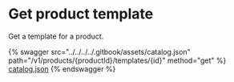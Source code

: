 # Get product template

Get a template for a product.

{% swagger src="../../../../.gitbook/assets/catalog.json" path="/v1/products/{productId}/templates/{id}" method="get" %}
[catalog.json](../../../../.gitbook/assets/catalog.json)
{% endswagger %}

